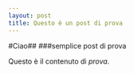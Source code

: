 ```yaml
---
layout: post
title: Questo è un post di prova
---
```


#Ciao##
###semplice post di prova

Questo è il contenuto di *prova*.
